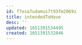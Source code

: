 ```yaml
---
id: f7esa7udamus7t93fm2069z
title: intendedToHave
desc: ''
updated: 1651391534495
created: 1651391532846
---
```


